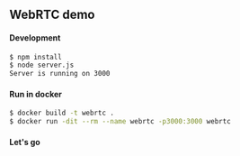 ## WebRTC demo


#### Development

```bash
$ npm install
$ node server.js
Server is running on 3000
```

#### Run in docker

```bash
$ docker build -t webrtc .
$ docker run -dit --rm --name webrtc -p3000:3000 webrtc
```

#### Let's go
